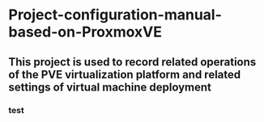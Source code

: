 # Project-configuration-manual-based-on-ProxmoxVE
This project is used to record related operations of the PVE virtualization platform and related settings of virtual machine deployment
-------------------------------------------------

### test
